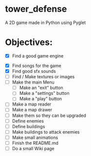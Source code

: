 # tower_defense
A 2D game made in Python using Pyglet

# Objectives:
* [x] Find a good game engine
- [x] Find songs for the game
- [x] Find good sfx sounds
- [ ] Find / Make textures or images
- [ ] Make the main Menu
    - [ ] Make an "exit" button
    - [ ] Make a "settings" button
    - [ ] Make a "play" button
- [ ] Make a map reader
- [ ] Make a map drawer
- [ ] Make them so they can be upgraded
- [ ] Define enemies
- [ ] Define buildings
- [ ] Make buildings to attack enemies
- [ ] Make small animations
- [ ] Finish the README.md
- [ ] Do a small Wiki page